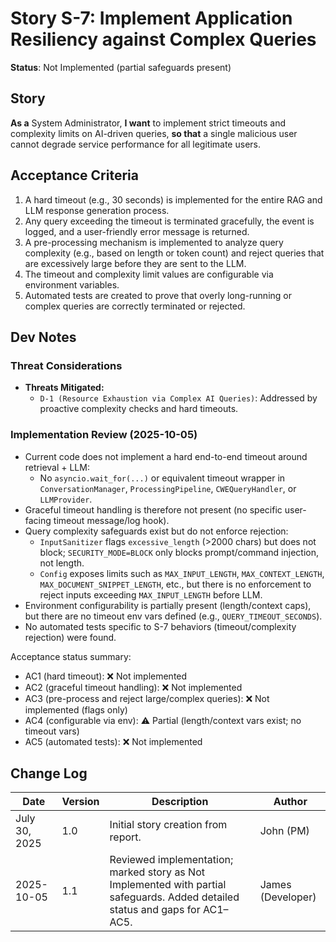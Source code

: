# Story S-7: Implement Application Resiliency against Complex Queries

**Status**: Not Implemented (partial safeguards present)

## Story

**As a** System Administrator,
**I want** to implement strict timeouts and complexity limits on AI-driven queries,
**so that** a single malicious user cannot degrade service performance for all legitimate users.

## Acceptance Criteria

1.  A hard timeout (e.g., 30 seconds) is implemented for the entire RAG and LLM response generation process.
2.  Any query exceeding the timeout is terminated gracefully, the event is logged, and a user-friendly error message is returned.
3.  A pre-processing mechanism is implemented to analyze query complexity (e.g., based on length or token count) and reject queries that are excessively large before they are sent to the LLM.
4.  The timeout and complexity limit values are configurable via environment variables.
5.  Automated tests are created to prove that overly long-running or complex queries are correctly terminated or rejected.

## Dev Notes

### Threat Considerations

* **Threats Mitigated:**
    * `D-1 (Resource Exhaustion via Complex AI Queries)`: Addressed by proactive complexity checks and hard timeouts.

### Implementation Review (2025-10-05)

- Current code does not implement a hard end-to-end timeout around retrieval + LLM:
  - No `asyncio.wait_for(...)` or equivalent timeout wrapper in `ConversationManager`, `ProcessingPipeline`, `CWEQueryHandler`, or `LLMProvider`.
- Graceful timeout handling is therefore not present (no specific user-facing timeout message/log hook).
- Query complexity safeguards exist but do not enforce rejection:
  - `InputSanitizer` flags `excessive_length` (>2000 chars) but does not block; `SECURITY_MODE=BLOCK` only blocks prompt/command injection, not length.
  - `Config` exposes limits such as `MAX_INPUT_LENGTH`, `MAX_CONTEXT_LENGTH`, `MAX_DOCUMENT_SNIPPET_LENGTH`, etc., but there is no enforcement to reject inputs exceeding `MAX_INPUT_LENGTH` before LLM.
- Environment configurability is partially present (length/context caps), but there are no timeout env vars defined (e.g., `QUERY_TIMEOUT_SECONDS`).
- No automated tests specific to S-7 behaviors (timeout/complexity rejection) were found.

Acceptance status summary:
- AC1 (hard timeout): ❌ Not implemented
- AC2 (graceful timeout handling): ❌ Not implemented
- AC3 (pre-process and reject large/complex queries): ❌ Not implemented (flags only)
- AC4 (configurable via env): ⚠ Partial (length/context vars exist; no timeout vars)
- AC5 (automated tests): ❌ Not implemented

## Change Log

| Date          | Version | Description                   | Author      |
|---------------|---------|-------------------------------|-------------|
| July 30, 2025 | 1.0     | Initial story creation from report. | John (PM)   |
| 2025-10-05 | 1.1 | Reviewed implementation; marked story as Not Implemented with partial safeguards. Added detailed status and gaps for AC1–AC5. | James (Developer) |
